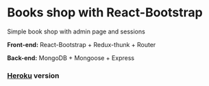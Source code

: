 # Books shop with React-Bootstrap

Simple book shop with admin page and sessions


**Front-end:** React-Bootstrap + Redux-thunk + Router

**Back-end:** MongoDB + Mongoose + Express


### <a href="https://rocky-shore-21492.herokuapp.com/">Heroku</a> version
